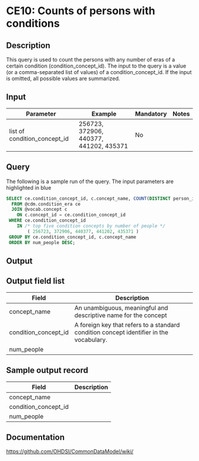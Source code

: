 <!---
Group:condition era
Name:CE10 Counts of persons with conditions
Author:Patrick Ryan
CDM Version: 5.3
-->

# CE10: Counts of persons with conditions

## Description
This query is used to count the persons with any number of eras of a certain condition (condition_concept_id). The input to the query is a value (or a comma-separated list of values) of a condition_concept_id. If the input is omitted, all possible values are summarized.
## Input

|  Parameter |  Example |  Mandatory |  Notes |
| --- | --- | --- | --- |
| list of condition_concept_id |  256723, 372906, 440377, 441202, 435371 | No |   |

## Query
The following is a sample run of the query. The input parameters are highlighted in  blue

```sql
SELECT ce.condition_concept_id, c.concept_name, COUNT(DISTINCT person_id) AS num_people
  FROM @cdm.condition_era ce
  JOIN @vocab.concept c 
    ON c.concept_id = ce.condition_concept_id
 WHERE ce.condition_concept_id 
    IN /* top five condition concepts by number of people */
        ( 256723, 372906, 440377, 441202, 435371 )
 GROUP BY ce.condition_concept_id, c.concept_name
 ORDER BY num_people DESC;
```

## Output

## Output field list

|  Field |  Description |
| --- | --- |
| concept_name | An unambiguous, meaningful and descriptive name for the concept |
| condition_concept_id | A foreign key that refers to a standard condition concept identifier in the vocabulary. |
| num_people |   |

## Sample output record

|  Field |  Description |
| --- | --- |
| concept_name |   |
| condition_concept_id |   |
| num_people |   |

## Documentation
https://github.com/OHDSI/CommonDataModel/wiki/
